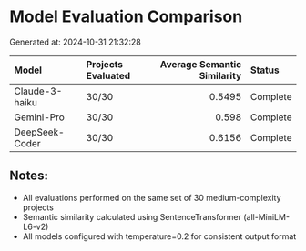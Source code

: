 # Model Evaluation Comparison
Generated at: 2024-10-31 21:32:28

| Model          | Projects Evaluated   |   Average Semantic Similarity | Status   |
|:---------------|:---------------------|------------------------------:|:---------|
| Claude-3-haiku | 30/30                |                        0.5495 | Complete |
| Gemini-Pro     | 30/30                |                        0.598  | Complete |
| DeepSeek-Coder | 30/30                |                        0.6156 | Complete |

## Notes:
- All evaluations performed on the same set of 30 medium-complexity projects
- Semantic similarity calculated using SentenceTransformer (all-MiniLM-L6-v2)
- All models configured with temperature=0.2 for consistent output format
